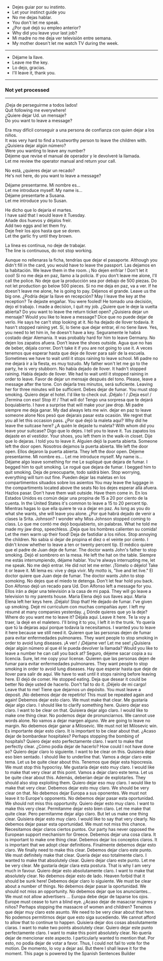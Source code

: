 

- Dejes guiar por su instinto.   
- Let your instinct guide you
- No me dejas hablar.
- You don't let me speak.
- ¿Por qué dejó su empleo anterior?
- Why did you leave your last job?
- Mi madre no me deja ver televisión entre semana.
- My mother doesn't let me watch TV during the week.
---
- Déjame la llave.
- Leave me the key.
- Lo dejo, gracias.
- I'll leave it, thank you.


---

### Not yet processed

---

¡Deja de perseguirme a todos lados!   
Quit following me everywhere!   
¿Quiere dejar Ud. un mensaje?   
Do you want to leave a message?

Era muy difícil conseguir a una persona de confianza con quien dejar a los niños.   
It was very hard to find a trustworthy person to leave the children with.   
¿Quisiera dejar algún número?   
Were you wanting to leave any number?   
Déjeme que revise el manual de operador y le devolveré la llamada.   
Let me review the operator manual and return your call.

No está, ¿quieres dejar un recado?   
He's not here, do you want to leave a message?

Déjame presentarme. Mi nombre es...   
Let me introduce myself. My name is...  
Déjame presentarte a Susana.  
Let me introduce you to Susan.

He dicho que lo dejaría el martes.  
I have said that I would leave it Tuesday.  
Añade dos huevos y déjalos freír.  
Add two eggs and let them fry.  
Deje freír los ajos hasta que se doren.  
Let the garlic fry until they brown.

La línea es continua, no deje de trabajar.  
The line is continuous, do not stop working.


Aunque no rellenaras la ficha, tendrías que dejar el pasaporte.
Although you didn't fill in the card, you would have to leave the passport.
Las dejamos en la habitación.
We leave them in the room.
¡ No dejen enfríar !
Don't let it cool!
Si no me deja en paz, llamo a la policía.
If you don't leave me alone, I'll call the police.
No deje que la producción sea por debajo de 500 piezas.
Do not let production go below 500 pieces.
Si no me deja en paz, va a ver.
If he doesn't leave me alone, he is going to pay.
Déjenos el grande.
Leave us the big one.
¿Podría dejar la llave en recepción?
May I leave the key at the reception?
Te dejaste engañar.
You were fooled!
He tomado una decisión, dejo el trabajo.
I made a decision, I quit my job.
¿Quiere que le deje la vuelta abierta?
Do you want to leave the return ticket open?
¿Quisiera dejar un mensaje?
Would you like to leave a message?
Dice que no puede dejar de verlo.
He says he can't stop looking at it.
No ha dejado de llover todavía.
It hasn't stopped raining yet.
Sí, lo tiene que dejar entrar, él no tiene llave.
Yes, you need to let him in, he doesn't have a key.
Seguramente le habrá costado dejar Alemania.
It was probably hard for him to leave Germany.
No dejen los zapatos afuera.
Don’t leave the shoes outside.
Agua que no has de beber, déjala correr.
Don’t take it if you are not going to use it.
A veces tenemos que esperar hasta que deje de llover para salir de la escuela.
Sometimes we have to wait until it stops raining to leave school.
Mi padre no me dejará ir a la fiesta, es muy tozudo.
My father won't let me go to the party, he is very stubborn.
No había dejado de llover.
It hadn't stopped raining.
Había dejado de llover.
We had to wait until it stopped raining in order to leave.
Favor de dejar un mensaje después del tono.
Please, leave a message after the tone.
Con dejarla tres minutos, será suficiente.
Leaving her for three minutes will be sufficient.
Debes dejar de fumar.
You must stop smoking.
Quiero dejar el hotel.
I'd like to check out.
¡Déjalo ! / ¡Deja eso! / ¡Termina con eso!
Stop it! / That will do!
Tengo una sorpresa que te dejará boquiabierto.
I have a surprise that will make your jaw drop.
Mi padre siempre me deja ganar.
My dad always lets me win.
dejar en paz
to leave someone alone
Nos pesó que dejarais pasar esta ocasión.
We regret that you all let this occasion pass.
¿Por qué dejó la maleta aquí?
Why did he leave the suitcase here?
¿A quién le dejaste tu maleta?
With whom did you leave your suitcase?
Digo que lo dejes.
I tell you to leave it.
Tus zapatos los dejaste en el vestidor.
Your shoes, you left them in the walk-in closet.
Dije que lo dejaras.
I told you to leave it.
Alguien dejó la puerta abierta.
Someone left the door open.
Nosotros dejamos la puerta abierta.
We left the door open.
Ellos dejaron la puerta abierta.
They left the door open.
Déjeme presentarme. Mi nombre es...
Let me introduce myself. My name is...
Déjame algo
leave something for me
Le supliqué que dejara de fumar.
I begged him to quit smoking.
Le rogué que dejara de fumar.
I begged him to quit smoking.
Deja de preocuparte, todo saldrá bien.
Stop worrying, everything will turn out fine.
Pueden dejar las maletas en los compartimentos situados sobre los asientos
You may leave the luggage in the compartiments located above the seats
No los dejes esperar allá afuera. Hazlos pasar.
Don't have them wait outside. Have them come in.
En los Estados Unidos es común dejar una propina de 15 a 20 por ciento de la cuenta.
In the United States it's common to leave a 15 to 20 percent tip.
Mientras hagas lo que ella quiere te va a dejar en paz.
As long as you do what she wants, she will leave you alone.
¿Por qué habrá dejado de venir a clases la Srita. Johnson?
I wonder why Miss Johnson stopped coming to class.
Lo que me contó me dejó boquiabierto, sin palabras.
What he told me made my jaw drop, speechless.
¡Deja que los hombres calienten su comida!
Let the men warm up their food!
Deja de fastidiar a los niños.
Stop annoying the children.
No sabía si dejar de propina el diez o el veinte por ciento.
I didn't know whether to leave a ten or twenty percent tip.
El médico quiere que el padre de Juan deje de fumar.
The doctor wants John's father to stop smoking.
Dejó el sombrero en la mesa.
He left the hat on the table.
Siempre me estás interrumpiendo, déjame hablar.
You're always interrupting me, let me speak.
No me dejó entrar.
He did not let me enter.
¡Tómelo o déjelo!
Take it or leave it.
Mi lema es: vive y deja vivir.
My motto is, "live and let live."
El doctor quiere que Juan deje de fumar.
The doctor wants John to stop somoking.
No dejes que el miedo te detenga.
Don't let fear hold you back.
Don Alfonso dejó un recado para Ud.
Don Alfonso left a message for you.
Ellos irán a dejar una televisión a la casa de mi papá.
They will go leave a television to my parents house.
Maria Elena dejó sus llaves aquí.
Maria Elena left her keys here.
¡Déjalo!
Stop that!
He dejado de fumar.
I've given up smoking.
Dejé mi curriculum con muchas compañías ayer.
I left my résumé at many companies yesterday.
¿ Dónde quieres que yo la deje?
Where do you want me to leave it?
Déjala aquí.
Leave it here.
Te la voy a traer, la dejé en el maletero.
I'll bring it to you, I left it in the trunk.
Yo quería que tú la dejaras aquí porque todavía la necesitamos.
I wanted you to leave it here because we still need it.
Quieren que las personas dejen de fumar para evitar enfermedades pulmonares.
They want people to stop smoking in order to avoid lung diseases.
¡A ver! / ¡Déjame ver!
Let me see!
¿Quisiera dejar algún número al que él le pueda devolver la llamada?
Would you like to leave a number he can call you back at?
Seguro, déjeme sacar copia a su licencia.
Sure, let me copy your license.
Quieren que las personas dejen de fumar para evitar enfermedades pulmonares.
They want people to stop smoking in order to avoid lung diseases.
Hay que esperar hasta que deje de llover para salir de aquí.
We have to wait until it stops raining before leaving here.
El dejó de comer.
He stopped eating.
Deja que desear
it could be better
No deje usted de hacerlo.
Don't fail to do it.
¡Déjelo de mi cargo!
Leave that to me!
Tiene que dejarnos un depósito.
You must leave a deposit.
¡No debemos dejar de repetirlo!
This must be repeated again and again!
Debemos dejar esto claro.
We must make that clear.
Me gustaría dejar algo claro.
I should like to clarify something here.
Quiero dejar eso claro.
I want to be clear on that.
Quisiera dejar algo claro.
I would like to make one thing clear.
No podemos dejar de pronunciarnos.
We cannot use words alone.
No vamos a dejar margen alguno.
We are going to leave no margin.
No debemos dejar ganar a Milosevic.
We must not let Milosevic win.
Es importante dejar esto claro.
It is important to be clear about that.
¿Acaso dejar de bombardear hospitales?
Perhaps stopping the bombing of hospitals?
Quiero dejar esto perfectamente claro.
I want to make that perfectly clear.
¿Cómo podía dejar de hacerlo?
How could I not have done so?
Quiero dejar claro lo siguiente.
I want to be clear on this.
Quisiera dejar eso bien sentado.
I should like to underline that.
Vamos a dejar claro este tema.
Let us be quite clear about this.
Tenemos que dejar esta hipocresía.
We must stop this hypocrisy.
Me gustaría dejar esto muy claro.
I would like to make that very clear at this point.
Vamos a dejar claro este tema.
Let us be quite clear about this.
Además, deberían dejar de explotarles.
They should also stop exploiting them.
Quiero dejar eso muy claro.
I would like to make that very clear.
Debemos dejar esto muy claro.
We should be very clear on that.
No debemos dejar Europa a sus oponentes.
We must not leave it to Europe's opponents.
No debemos dejar pasar esta oportunidad.
We should not miss this opportunity.
Quiero dejar esto muy claro.
I want to make this very clear.
Permítanme dejar esto bien claro.
Let me make that quite clear.
Pero permítanme dejar algo claro.
But let us make one thing clear.
Quisiera dejar esto muy claro.
I would like to say that very clearly.
No debemos dejar pasar esta oportunidad.
We must not miss this chance.
Necesitamos dejar claros ciertos puntos.
Our party has never opposed the European support mechanism for Greece.
Debemos dejar una cosa clara.
It is important to make one thing clear.
Debemos dejar los conceptos claros.
It is important that we adopt clear definitions.
Finalmente debemos dejar esto claro.
We finally need to make this clear.
Debemos dejar claro este punto.
We must definitely make that clear.
Quería dejar eso totalmente claro.
I wanted to make that absolutely clear.
Quiero dejar claro este punto.
Let me be very clear.
Me gustaría dejar clara esta postura.
That is why I am very much in favour.
Quiero dejar esto absolutamente claro.
I want to make that absolutely clear.
No debemos dejar esto de lado.
Heaven forbid that it should be sunk here!
Debemos dejar claro lo siguiente.
We must be clear about a number of things.
No debemos dejar pasar la oportunidad.
We should not miss an opportunity.
No debemos dejar que los anunciantes...
We must not allow advertisers ...
Europa debe dejar de taparse los ojos.
Europe must cease to turn a blind eye.
¿Acaso dejar de masacrar mujeres y niños?
Perhaps stopping the massacre of women and children?
Tenemos que dejar muy claro este asunto.
We need to be very clear about that here.
No podemos permitirnos dejar que esto siga sucediendo.
We cannot afford to allow that to continue to happen.
Quisiera dejar dos cosas absolutamente claras.
I want to make two points absolutely clear.
Quiero dejar este punto perfectamente claro.
I want to make this point absolutely clear.
No quería dejar de mencionar este aspecto.
I particularly wanted to mention that.
Por esto, no podía dejar de votar a favor.
Thus, I could not fail to vote for the motion.
De momento, lo voy a dejar así.
But there I shall leave it for the moment.
This page is powered by the Spanish Sentences Builder
